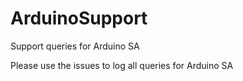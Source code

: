 # ArduinoSupport
Support queries for Arduino SA

Please use the issues to log all queries for Arduino SA
